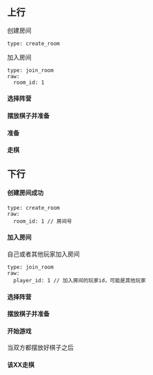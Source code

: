 ## 上行
创建房间
```
type: create_room
```

加入房间
```
type: join_room
raw: 
  room_id: 1
```
#### 选择阵营
#### 摆放棋子并准备
#### 准备
#### 走棋

## 下行

#### 创建房间成功
```
type: create_room
raw: 
  room_id: 1 // 房间号
```

#### 加入房间
自己或者其他玩家加入房间

```
type: join_room
raw:
  player_id: 1 // 加入房间的玩家id，可能是其他玩家
```

#### 选择阵营


#### 摆放棋子并准备

#### 开始游戏
当双方都摆放好棋子之后

#### 该XX走棋
